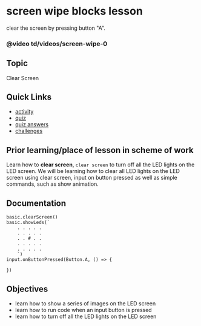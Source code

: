 # screen wipe blocks lesson

clear the screen by pressing button "A".

### @video td/videos/screen-wipe-0

## Topic

Clear Screen

## Quick Links

* [activity](/microbit/lessons/screen-wipe/activity)
* [quiz](/microbit/lessons/screen-wipe/quiz)
* [quiz answers](/microbit/lessons/screen-wipe/quiz-answers)
* [challenges](/microbit/lessons/screen-wipe/challenges)


## Prior learning/place of lesson in scheme of work

Learn how to **clear screen**, `clear screen` to turn off all the LED lights on the LED screen. We will be learning how to clear all LED lights on the LED screen using clear screen, input on button pressed as well as simple commands, such as show animation.


## Documentation

```docs
basic.clearScreen()
basic.showLeds(`
    . . . . .
    . . . . .
    . . # . .
    . . . . .
    . . . . .
    `)
input.onButtonPressed(Button.A, () => {
    
})

```

## Objectives

* learn how to show a series of images on the LED screen
* learn how to run code when an input button is pressed
* learn how to turn off all the LED lights on the LED screen
